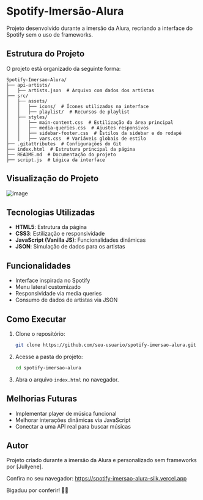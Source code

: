 # Spotify-Imersão-Alura

Projeto desenvolvido durante a imersão da Alura, recriando a interface do Spotify sem o uso de frameworks.

## Estrutura do Projeto

O projeto está organizado da seguinte forma:

```
Spotify-Imersao-Alura/
├── api-artists/
│   ├── artists.json  # Arquivo com dados dos artistas
├── src/
│   ├── assets/
│   │   ├── icons/  # Ícones utilizados na interface
│   │   ├── playlist/  # Recursos de playlist
│   ├── styles/
│   │   ├── main-content.css  # Estilização da área principal
│   │   ├── media-queries.css  # Ajustes responsivos
│   │   ├── sidebar-footer.css  # Estilos da sidebar e do rodapé
│   │   ├── vars.css  # Variáveis globais de estilo
├── .gitattributes  # Configurações do Git
├── index.html  # Estrutura principal da página
├── README.md  # Documentação do projeto
├── script.js  # Lógica da interface
```

## Visualização do Projeto
![image](https://github.com/user-attachments/assets/31ee04c1-3b5c-4807-8922-62168e7ad3b1)


## Tecnologias Utilizadas

- **HTML5**: Estrutura da página
- **CSS3**: Estilização e responsividade
- **JavaScript (Vanilla JS)**: Funcionalidades dinâmicas
- **JSON**: Simulação de dados para os artistas

## Funcionalidades

- Interface inspirada no Spotify
- Menu lateral customizado
- Responsividade via media queries
- Consumo de dados de artistas via JSON

## Como Executar

1. Clone o repositório:
   ```sh
   git clone https://github.com/seu-usuario/spotify-imersao-alura.git
   ```
2. Acesse a pasta do projeto:
   ```sh
   cd spotify-imersao-alura
   ```
3. Abra o arquivo `index.html` no navegador.

## Melhorias Futuras

- Implementar player de música funcional
- Melhorar interações dinâmicas via JavaScript
- Conectar a uma API real para buscar músicas

## Autor

Projeto criado durante a imersão da Alura e personalizado sem frameworks por [Jullyene].

Confira no seu navegador: https://spotify-imersao-alura-silk.vercel.app

Bigaduu por conferir! 🎵🚀

